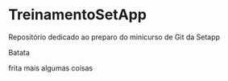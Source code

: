 # TreinamentoSetApp
Repositório dedicado ao preparo do minicurso de Git da Setapp

Batata

frita mais algumas coisas
